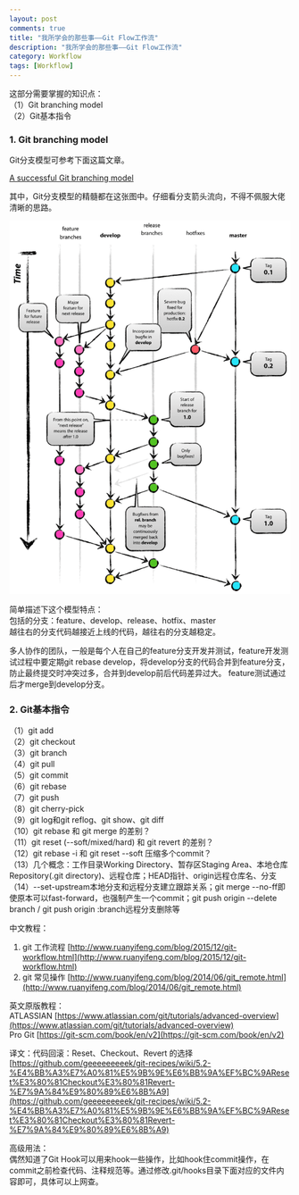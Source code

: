 ```yaml
---
layout: post
comments: true
title: "我所学会的那些事——Git Flow工作流"
description: "我所学会的那些事——Git Flow工作流"
category: Workflow
tags: [Workflow]
---
```



这部分需要掌握的知识点：    
（1）Git branching model    
（2）Git基本指令    

<!--more-->

### 1. Git branching model    

Git分支模型可参考下面这篇文章。

[A successful Git branching model
](https://nvie.com/posts/a-successful-git-branching-model/)


其中，Git分支模型的精髓都在这张图中。仔细看分支箭头流向，不得不佩服大佬清晰的思路。

![](/image/2018-09-02-git-flow/git-model.jpg)    

简单描述下这个模型特点：    
包括的分支：feature、develop、release、hotfix、master    
越往右的分支代码越接近上线的代码，越往右的分支越稳定。    

多人协作的团队，一般是每个人在自己的feature分支开发并测试，feature开发测试过程中要定期git rebase develop，将develop分支的代码合并到feature分支，防止最终提交时冲突过多，合并到develop前后代码差异过大。
feature测试通过后才merge到develop分支。

### 2. Git基本指令    

（1）git add    
（2）git checkout    
（3）git branch    
（4）git pull    
（5）git commit    
（6）git rebase    
（7）git push    
（8）git cherry-pick    
（9）git log和git reflog、git show、git diff    
（10）git rebase 和 git merge 的差别？    
（11）git reset (--soft/mixed/hard) 和 git revert 的差别？    
（12）git rebase -i 和 git reset --soft 压缩多个commit？    
（13）几个概念：工作目录Working Directory、暂存区Staging Area、本地仓库Repository(.git directory)、远程仓库；HEAD指针、origin远程仓库名、分支        
（14）--set-upstream本地分支和远程分支建立跟踪关系；git merge --no-ff即使原本可以fast-forward，也强制产生一个commit；git push origin --delete branch / git push origin :branch远程分支删除等


中文教程：    
1. git 工作流程 [http://www.ruanyifeng.com/blog/2015/12/git-workflow.html](http://www.ruanyifeng.com/blog/2015/12/git-workflow.html)    
2. git 常见操作 [http://www.ruanyifeng.com/blog/2014/06/git_remote.html](http://www.ruanyifeng.com/blog/2014/06/git_remote.html)    

英文原版教程：    
ATLASSIAN [https://www.atlassian.com/git/tutorials/advanced-overview](https://www.atlassian.com/git/tutorials/advanced-overview)    
Pro Git [https://git-scm.com/book/en/v2](https://git-scm.com/book/en/v2)    


译文：代码回滚：Reset、Checkout、Revert 的选择    
[https://github.com/geeeeeeeeek/git-recipes/wiki/5.2-%E4%BB%A3%E7%A0%81%E5%9B%9E%E6%BB%9A%EF%BC%9AReset%E3%80%81Checkout%E3%80%81Revert-%E7%9A%84%E9%80%89%E6%8B%A9](https://github.com/geeeeeeeeek/git-recipes/wiki/5.2-%E4%BB%A3%E7%A0%81%E5%9B%9E%E6%BB%9A%EF%BC%9AReset%E3%80%81Checkout%E3%80%81Revert-%E7%9A%84%E9%80%89%E6%8B%A9)    


高级用法：    
偶然知道了Git Hook可以用来hook一些操作，比如hook住commit操作，在commit之前检查代码、注释规范等。通过修改.git/hooks目录下面对应的文件内容即可，具体可以上网查。    

